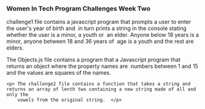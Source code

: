 <h3>Women In Tech Program Challenges Week Two</h3>

<p>  challenge1  file contains a javascript program that prompts a user to enter the user's year of birth and  in turn
    prints a string in the console stating whether the user is a minor, a youth or  an elder.
    Anyone below 18 years is a minor, anyone between 18 and 36 years of  age is a youth and the rest are elders.  </p>

<p> The Objects.js file contains a program that a Javascript program that returns an object where the property names
    are  numbers between 1 and 15 and the values are squares of the names.</p>

    <p> The challenge2 file contains a function that takes a string and returns an array of lenth two containing a new string made of all and only the 
        vowels from the original string.  </p>
